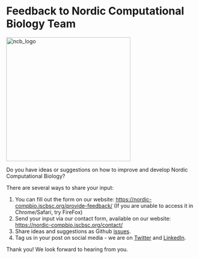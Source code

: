 # Feedback to Nordic Computational Biology Team

<img width="330" alt="ncb_logo" src="https://user-images.githubusercontent.com/6730853/139441283-ae67512d-d219-4f4f-ba12-8b0c408c71e5.png">

Do you have ideas or suggestions on how to improve and develop Nordic Computational Biology?

There are several ways to share your input:

1. You can fill out the form on our website: https://nordic-compbio.iscbsc.org/provide-feedback/ (If you are unable to access it in Chrome/Safari, try FireFox)
2. Send your input via our contact form, available on our website: https://nordic-compbio.iscbsc.org/contact/
3. Share ideas and suggestions as Github [issues](https://github.com/NordicCompBio/Feedback/issues).
4. Tag us in your post on social media - we are on [Twitter](twitter.com/NordicCompBio) and [LinkedIn](https://www.linkedin.com/company/nordic-compbio/).

Thank you! We look forward to hearing from you.
